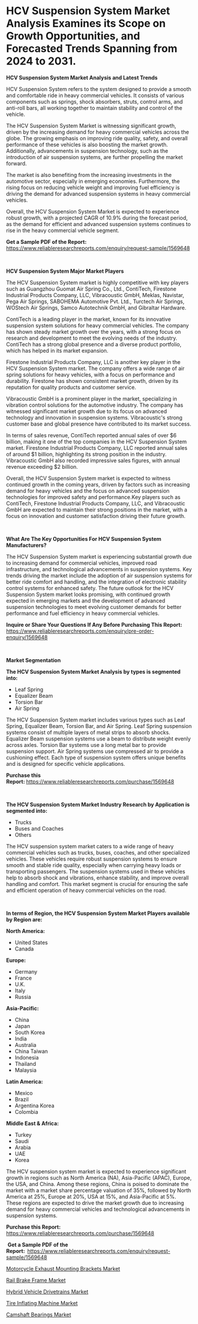 <p><h1>HCV Suspension System Market Analysis Examines its Scope on Growth Opportunities, and Forecasted Trends Spanning from 2024 to 2031.</h1></p><p><strong>HCV Suspension System Market Analysis and Latest Trends</strong></p>
<p><p>HCV Suspension System refers to the system designed to provide a smooth and comfortable ride in heavy commercial vehicles. It consists of various components such as springs, shock absorbers, struts, control arms, and anti-roll bars, all working together to maintain stability and control of the vehicle.</p><p>The HCV Suspension System Market is witnessing significant growth, driven by the increasing demand for heavy commercial vehicles across the globe. The growing emphasis on improving ride quality, safety, and overall performance of these vehicles is also boosting the market growth. Additionally, advancements in suspension technology, such as the introduction of air suspension systems, are further propelling the market forward.</p><p>The market is also benefiting from the increasing investments in the automotive sector, especially in emerging economies. Furthermore, the rising focus on reducing vehicle weight and improving fuel efficiency is driving the demand for advanced suspension systems in heavy commercial vehicles.</p><p>Overall, the HCV Suspension System Market is expected to experience robust growth, with a projected CAGR of 10.9% during the forecast period, as the demand for efficient and advanced suspension systems continues to rise in the heavy commercial vehicle segment.</p></p>
<p><strong>Get a Sample PDF of the Report:&nbsp;</strong> <a href="https://www.reliableresearchreports.com/enquiry/request-sample/1569648">https://www.reliableresearchreports.com/enquiry/request-sample/1569648</a></p>
<p>&nbsp;</p>
<p><strong>HCV Suspension System Major Market Players</strong></p>
<p><p>The HCV Suspension System market is highly competitive with key players such as Guangzhou Guomat Air Spring Co., Ltd., ContiTech, Firestone Industrial Products Company, LLC, Vibracoustic GmbH, Meklas, Navistar, Pega Air Springs, SABOHEMA Automotive Pvt. Ltd., Turctech Air Springs, WOStech Air Springs, Samco Autotechnik GmbH, and Gibraltar Hardware.</p><p>ContiTech is a leading player in the market, known for its innovative suspension system solutions for heavy commercial vehicles. The company has shown steady market growth over the years, with a strong focus on research and development to meet the evolving needs of the industry. ContiTech has a strong global presence and a diverse product portfolio, which has helped in its market expansion.</p><p>Firestone Industrial Products Company, LLC is another key player in the HCV Suspension System market. The company offers a wide range of air spring solutions for heavy vehicles, with a focus on performance and durability. Firestone has shown consistent market growth, driven by its reputation for quality products and customer service.</p><p>Vibracoustic GmbH is a prominent player in the market, specializing in vibration control solutions for the automotive industry. The company has witnessed significant market growth due to its focus on advanced technology and innovation in suspension systems. Vibracoustic's strong customer base and global presence have contributed to its market success.</p><p>In terms of sales revenue, ContiTech reported annual sales of over $6 billion, making it one of the top companies in the HCV Suspension System market. Firestone Industrial Products Company, LLC reported annual sales of around $1 billion, highlighting its strong position in the industry. Vibracoustic GmbH also recorded impressive sales figures, with annual revenue exceeding $2 billion.</p><p>Overall, the HCV Suspension System market is expected to witness continued growth in the coming years, driven by factors such as increasing demand for heavy vehicles and the focus on advanced suspension technologies for improved safety and performance.Key players such as ContiTech, Firestone Industrial Products Company, LLC, and Vibracoustic GmbH are expected to maintain their strong positions in the market, with a focus on innovation and customer satisfaction driving their future growth.</p></p>
<p>&nbsp;</p>
<p><strong>What Are The Key Opportunities For HCV Suspension System Manufacturers?</strong></p>
<p><p>The HCV Suspension System market is experiencing substantial growth due to increasing demand for commercial vehicles, improved road infrastructure, and technological advancements in suspension systems. Key trends driving the market include the adoption of air suspension systems for better ride comfort and handling, and the integration of electronic stability control systems for enhanced safety. The future outlook for the HCV Suspension System market looks promising, with continued growth expected in emerging markets and the development of advanced suspension technologies to meet evolving customer demands for better performance and fuel efficiency in heavy commercial vehicles.</p></p>
<p><strong>Inquire or Share Your Questions If Any Before Purchasing This Report:</strong> <a href="https://www.reliableresearchreports.com/enquiry/pre-order-enquiry/1569648">https://www.reliableresearchreports.com/enquiry/pre-order-enquiry/1569648</a></p>
<p>&nbsp;</p>
<p><strong>Market Segmentation</strong></p>
<p><strong>The HCV Suspension System Market Analysis by types is segmented into:</strong></p>
<p><ul><li>Leaf Spring</li><li>Equalizer Beam</li><li>Torsion Bar</li><li>Air Spring</li></ul></p>
<p><p>The HCV Suspension System market includes various types such as Leaf Spring, Equalizer Beam, Torsion Bar, and Air Spring. Leaf Spring suspension systems consist of multiple layers of metal strips to absorb shocks. Equalizer Beam suspension systems use a beam to distribute weight evenly across axles. Torsion Bar systems use a long metal bar to provide suspension support. Air Spring systems use compressed air to provide a cushioning effect. Each type of suspension system offers unique benefits and is designed for specific vehicle applications.</p></p>
<p><strong>Purchase this Report:&nbsp;</strong><a href="https://www.reliableresearchreports.com/purchase/1569648">https://www.reliableresearchreports.com/purchase/1569648</a></p>
<p>&nbsp;</p>
<p><strong>The HCV Suspension System Market Industry Research by Application is segmented into:</strong></p>
<p><ul><li>Trucks</li><li>Buses and Coaches</li><li>Others</li></ul></p>
<p><p>The HCV suspension system market caters to a wide range of heavy commercial vehicles such as trucks, buses, coaches, and other specialized vehicles. These vehicles require robust suspension systems to ensure smooth and stable ride quality, especially when carrying heavy loads or transporting passengers. The suspension systems used in these vehicles help to absorb shock and vibrations, enhance stability, and improve overall handling and comfort. This market segment is crucial for ensuring the safe and efficient operation of heavy commercial vehicles on the road.</p></p>
<p>&nbsp;</p>
<p><strong>In terms of Region, the HCV Suspension System Market Players available by Region are:</strong></p>
<p>
    <p> <strong> North America: </strong>
        <ul>
            <li>United States</li>
            <li>Canada</li>
        </ul>
        </p> 
    <p> <strong> Europe: </strong>
        <ul>
            <li>Germany</li>
            <li>France</li>
            <li>U.K.</li>
            <li>Italy</li>
            <li>Russia</li>
        </ul>
        </p> 
    <p> <strong> Asia-Pacific: </strong>
        <ul>
            <li>China</li>
            <li>Japan</li>
            <li>South Korea</li>
            <li>India</li>
            <li>Australia</li>
            <li>China Taiwan</li>
            <li>Indonesia</li>
            <li>Thailand</li>
            <li>Malaysia</li>
        </ul>
        </p> 
    <p> <strong> Latin America: </strong>
        <ul>
            <li>Mexico</li>
            <li>Brazil</li>
            <li>Argentina Korea</li>
            <li>Colombia</li>
        </ul>
        </p> 
    <p> <strong> Middle East & Africa: </strong>
        <ul>
            <li>Turkey</li>
            <li>Saudi</li>
            <li>Arabia</li>
            <li>UAE</li>
            <li>Korea</li>
        </ul>
    </p>
    </p>
<p><p>The HCV suspension system market is expected to experience significant growth in regions such as North America (NA), Asia-Pacific (APAC), Europe, the USA, and China. Among these regions, China is poised to dominate the market with a market share percentage valuation of 35%, followed by North America at 25%, Europe at 20%, USA at 15%, and Asia-Pacific at 5%. These regions are expected to drive the market growth due to increasing demand for heavy commercial vehicles and technological advancements in suspension systems.</p></p>
<p><strong>Purchase this Report: </strong><a href="https://www.reliableresearchreports.com/purchase/1569648">https://www.reliableresearchreports.com/purchase/1569648</a></p>
<p>&nbsp;<strong>Get a Sample PDF of the Report:&nbsp;&nbsp;</strong><a href="https://www.reliableresearchreports.com/enquiry/request-sample/1569648">https://www.reliableresearchreports.com/enquiry/request-sample/1569648</a></p>
<p><strong></strong></p>
<p><p><a href="https://github.com/myacatherineblakecaczo9vcsw/Market-Research-Report-List-1/blob/main/motorcycle-exhaust-mounting-brackets-market.md">Motorcycle Exhaust Mounting Brackets Market</a></p><p><a href="https://github.com/okotobwrhuteie/Market-Research-Report-List-1/blob/main/rail-brake-frame-market.md">Rail Brake Frame Market</a></p><p><a href="https://github.com/ashepherd82/Market-Research-Report-List-3/blob/main/hybrid-vehicle-drivetrains-market.md">Hybrid Vehicle Drivetrains Market</a></p><p><a href="https://github.com/okotobwrhuteie/Market-Research-Report-List-1/blob/main/tire-inflating-machine-market.md">Tire Inflating Machine Market</a></p><p><a href="https://github.com/irfadac/Market-Research-Report-List-2/blob/main/camshaft-bearings-market.md">Camshaft Bearings Market</a></p></p>